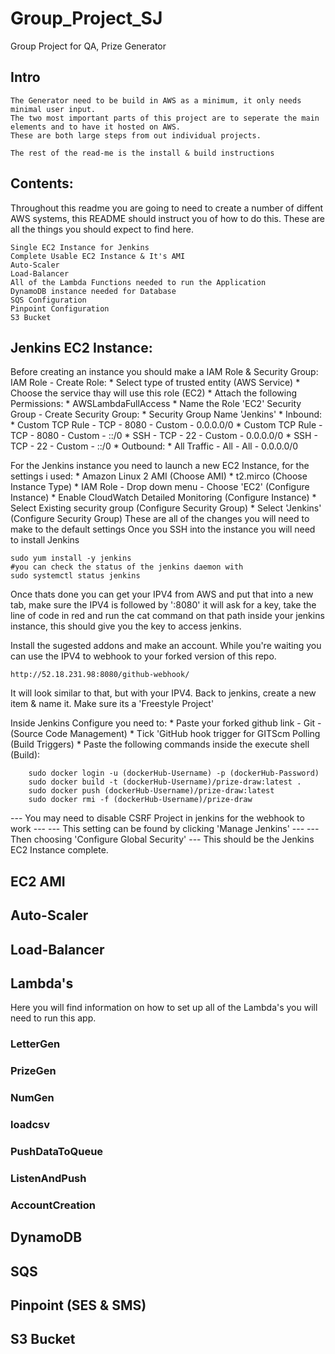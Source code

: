 # Group_Project_SJ
Group Project for QA, Prize Generator

## Intro
    The Generator need to be build in AWS as a minimum, it only needs minimal user input.
    The two most important parts of this project are to seperate the main elements and to have it hosted on AWS.
    These are both large steps from out individual projects.

    The rest of the read-me is the install & build instructions

## Contents:
Throughout this readme you are going to need to create a number of diffent AWS systems, this README should instruct you of how to do this.
These are all the things you should expect to find here.
    
    Single EC2 Instance for Jenkins
    Complete Usable EC2 Instance & It's AMI
    Auto-Scaler
    Load-Balancer
    All of the Lambda Functions needed to run the Application
    DynamoDB instance needed for Database
    SQS Configuration
    Pinpoint Configuration
    S3 Bucket
    
## Jenkins EC2 Instance:
Before creating an instance you should make a IAM Role & Security Group:
    IAM Role - Create Role:
        * Select type of trusted entity (AWS Service)
        * Choose the service thay will use this role (EC2)
        * Attach the following Permissions:
            * AWSLambdaFullAccess
        * Name the Role 'EC2'
    Security Group - Create Security Group:
        * Security Group Name 'Jenkins'
        * Inbound:
            * Custom TCP Rule - TCP - 8080 - Custom - 0.0.0.0/0
            * Custom TCP Rule - TCP - 8080 - Custom - ::/0
            * SSH - TCP - 22 - Custom - 0.0.0.0/0
            * SSH - TCP - 22 - Custom - ::/0
        * Outbound:
            * All Traffic - All - All - 0.0.0.0/0
        
For the Jenkins instance you need to launch a new EC2 Instance, for the settings i used:
    * Amazon Linux 2 AMI (Choose AMI)
    * t2.mirco (Choose Instance Type)
    * IAM Role - Drop down menu - Choose 'EC2' (Configure Instance)
    * Enable CloudWatch Detailed Monitoring (Configure Instance)
    * Select Existing security group (Configure Security Group)
    * Select 'Jenkins' (Configure Security Group)
These are all of the changes you will need to make to the default settings
Once you SSH into the instance you will need to install Jenkins
  
    sudo yum install -y jenkins
    #you can check the status of the jenkins daemon with
    sudo systemctl status jenkins

Once thats done you can get your IPV4 from AWS and put that into a new tab, make sure the IPV4 is followed by ':8080'
it will ask for a key, take the line of code in red and run the cat command on that path inside your jenkins instance,
this should give you the key to access jenkins.

Install the sugested addons and make an account.
While you're waiting you can use the IPV4 to webhook to your forked version of this repo.

    http://52.18.231.98:8080/github-webhook/

It will look similar to that, but with your IPV4.
Back to jenkins, create a new item & name it.
Make sure its a 'Freestyle Project'

Inside Jenkins Configure you need to:
    * Paste your forked github link - Git - (Source Code Management)
    * Tick 'GitHub hook trigger for GITScm Polling (Build Triggers)
    * Paste the following commands inside the execute shell (Build):
        
        sudo docker login -u (dockerHub-Username) -p (dockerHub-Password)
        sudo docker build -t (dockerHub-Username)/prize-draw:latest .
        sudo docker push (dockerHub-Username)/prize-draw:latest
        sudo docker rmi -f (dockerHub-Username)/prize-draw

--- You may need to disable CSRF Project in jenkins for the webhook to work ---
--- This setting can be found by clicking 'Manage Jenkins' ---
--- Then choosing 'Configure Global Security' ---
This should be the Jenkins EC2 Instance complete.

## EC2 AMI


## Auto-Scaler


## Load-Balancer


## Lambda's
Here you will find information on how to set up all of the Lambda's you will need to run this app.
### LetterGen

### PrizeGen

### NumGen

### loadcsv

### PushDataToQueue

### ListenAndPush

### AccountCreation

## DynamoDB


## SQS


## Pinpoint (SES & SMS)


## S3 Bucket


